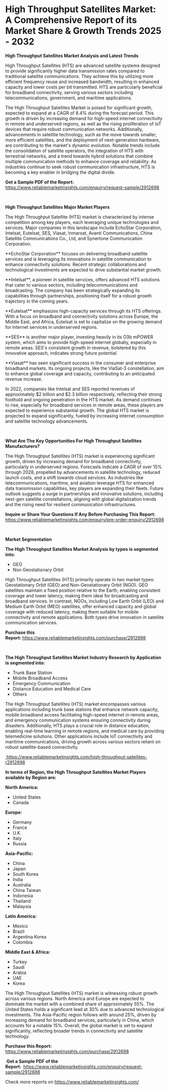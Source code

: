 <p><h1>High Throughput Satellites Market: A Comprehensive Report of its Market Share & Growth Trends 2025 - 2032</h1></p><p><strong>High Throughput Satellites Market Analysis and Latest Trends</strong></p>
<p><p>High Throughput Satellites (HTS) are advanced satellite systems designed to provide significantly higher data transmission rates compared to traditional satellite communications. They achieve this by utilizing more efficient frequency reuse and increased bandwidth, resulting in enhanced capacity and lower costs per bit transmitted. HTS are particularly beneficial for broadband connectivity, serving various sectors including telecommunications, government, and maritime applications.</p><p>The High Throughput Satellites Market is poised for significant growth, expected to expand at a CAGR of 8.4% during the forecast period. This growth is driven by increasing demand for high-speed internet connectivity in remote and underserved regions, as well as the rising proliferation of IoT devices that require robust communication networks. Additionally, advancements in satellite technology, such as the move towards smaller, more efficient satellites, and the deployment of next-generation hardware, are contributing to the market's dynamic evolution. Notable trends include the consolidation of satellite operators, the integration of HTS with terrestrial networks, and a trend towards hybrid solutions that combine multiple communication methods to enhance coverage and reliability. As industries continue to seek robust communication infrastructure, HTS is becoming a key enabler in bridging the digital divide.</p></p>
<p><strong>Get a Sample PDF of the Report:&nbsp;</strong> <a href="https://www.reliablemarketinsights.com/enquiry/request-sample/2912698?utm_campaign=3024&utm_medium=2&utm_source=Github&utm_content=ia&utm_term=12032025&utm_id=high-throughput-satellites">https://www.reliablemarketinsights.com/enquiry/request-sample/2912698</a></p>
<p>&nbsp;</p>
<p><strong>High Throughput Satellites Major Market Players</strong></p>
<p><p>The High Throughput Satellite (HTS) market is characterized by intense competition among key players, each leveraging unique technologies and services. Major companies in this landscape include EchoStar Corporation, Intelsat, Eutelsat, SES, Viasat, Inmarsat, Avanti Communications, China Satellite Communications Co., Ltd, and Synertone Communication Corporation.</p><p>**EchoStar Corporation** focuses on delivering broadband satellite services and is leveraging its innovations in satellite communication to enhance connectivity solutions. Recent strategic collaborations and technological investments are expected to drive substantial market growth.</p><p>**Intelsat**, a pioneer in satellite services, offers advanced HTS solutions that cater to various sectors, including telecommunications and broadcasting. The company has been strategically expanding its capabilities through partnerships, positioning itself for a robust growth trajectory in the coming years.</p><p>**Eutelsat** emphasizes high-capacity services through its HTS offerings. With a focus on broadband and connectivity solutions across Europe, the Middle East, and Africa, Eutelsat is set to capitalize on the growing demand for internet services in underserved regions.</p><p>**SES** is another major player, investing heavily in its O3b mPOWER system, which aims to provide high-speed internet globally, especially in remote areas. SES's consistent growth in revenue, bolstered by this innovative approach, indicates strong future potential.</p><p>**Viasat** has seen significant success in the consumer and enterprise broadband markets. Its ongoing projects, like the ViaSat-3 constellation, aim to enhance global coverage and capacity, contributing to an anticipated revenue increase.</p><p>In 2022, companies like Intelsat and SES reported revenues of approximately $2 billion and $2.3 billion respectively, reflecting their strong foothold and ongoing penetration in the HTS market. As demand continues to rise, especially for broadband services in remote areas, these players are expected to experience substantial growth. The global HTS market is projected to expand significantly, fueled by increasing internet consumption and satellite technology advancements.</p></p>
<p>&nbsp;</p>
<p><strong>What Are The Key Opportunities For High Throughput Satellites Manufacturers?</strong></p>
<p><p>The High Throughput Satellites (HTS) market is experiencing significant growth, driven by increasing demand for broadband connectivity, particularly in underserved regions. Forecasts indicate a CAGR of over 15% through 2028, propelled by advancements in satellite technology, reduced launch costs, and a shift towards cloud services. As industries like telecommunications, maritime, and aviation leverage HTS for enhanced data transmission capabilities, key players are expanding their fleets. Future outlook suggests a surge in partnerships and innovative solutions, including next-gen satellite constellations, aligning with global digitalization trends and the rising need for resilient communication infrastructures.</p></p>
<p><strong>Inquire or Share Your Questions If Any Before Purchasing This Report:</strong> <a href="https://www.reliablemarketinsights.com/enquiry/pre-order-enquiry/2912698?utm_campaign=3024&utm_medium=2&utm_source=Github&utm_content=ia&utm_term=12032025&utm_id=high-throughput-satellites">https://www.reliablemarketinsights.com/enquiry/pre-order-enquiry/2912698</a></p>
<p>&nbsp;</p>
<p><strong>Market Segmentation</strong></p>
<p><strong>The High Throughput Satellites Market Analysis by types is segmented into:</strong></p>
<p><ul><li>GEO</li><li>Non Geostationary Orbit</li></ul></p>
<p><p>High Throughput Satellites (HTS) primarily operate in two market types: Geostationary Orbit (GEO) and Non-Geostationary Orbit (NGO). GEO satellites maintain a fixed position relative to the Earth, enabling consistent coverage and lower latency, making them ideal for broadcasting and broadband services. In contrast, NGOs, including Low Earth Orbit (LEO) and Medium Earth Orbit (MEO) satellites, offer enhanced capacity and global coverage with reduced latency, making them suitable for mobile connectivity and remote applications. Both types drive innovation in satellite communication services.</p></p>
<p><strong>Purchase this Report:&nbsp;</strong><a href="https://www.reliablemarketinsights.com/purchase/2912698?utm_campaign=3024&utm_medium=2&utm_source=Github&utm_content=ia&utm_term=12032025&utm_id=high-throughput-satellites">https://www.reliablemarketinsights.com/purchase/2912698</a></p>
<p>&nbsp;</p>
<p><strong>The High Throughput Satellites Market Industry Research by Application is segmented into:</strong></p>
<p><ul><li>Trunk Base Station</li><li>Mobile Broadband Access</li><li>Emergency Communication</li><li>Distance Education and Medical Care</li><li>Others</li></ul></p>
<p><p>The High Throughput Satellites (HTS) market encompasses various applications including trunk base stations that enhance network capacity, mobile broadband access facilitating high-speed internet in remote areas, and emergency communication systems ensuring connectivity during disasters. Additionally, HTS plays a crucial role in distance education, enabling real-time learning in remote regions, and medical care by providing telemedicine solutions. Other applications include IoT connectivity and maritime communications, driving growth across various sectors reliant on robust satellite-based connectivity.</p></p>
<p><a href="https://www.reliablemarketinsights.com/high-throughput-satellites-r2912698?utm_campaign=3024&utm_medium=2&utm_source=Github&utm_content=ia&utm_term=12032025&utm_id=high-throughput-satellites">&nbsp;https://www.reliablemarketinsights.com/high-throughput-satellites-r2912698</a></p>
<p><strong>In terms of Region, the High Throughput Satellites Market Players available by Region are:</strong></p>
<p>
    <p> <strong> North America: </strong>
        <ul>
            <li>United States</li>
            <li>Canada</li>
        </ul>
        </p> 
    <p> <strong> Europe: </strong>
        <ul>
            <li>Germany</li>
            <li>France</li>
            <li>U.K.</li>
            <li>Italy</li>
            <li>Russia</li>
        </ul>
        </p> 
    <p> <strong> Asia-Pacific: </strong>
        <ul>
            <li>China</li>
            <li>Japan</li>
            <li>South Korea</li>
            <li>India</li>
            <li>Australia</li>
            <li>China Taiwan</li>
            <li>Indonesia</li>
            <li>Thailand</li>
            <li>Malaysia</li>
        </ul>
        </p> 
    <p> <strong> Latin America: </strong>
        <ul>
            <li>Mexico</li>
            <li>Brazil</li>
            <li>Argentina Korea</li>
            <li>Colombia</li>
        </ul>
        </p> 
    <p> <strong> Middle East & Africa: </strong>
        <ul>
            <li>Turkey</li>
            <li>Saudi</li>
            <li>Arabia</li>
            <li>UAE</li>
            <li>Korea</li>
        </ul>
    </p>
    </p>
<p><p>The High Throughput Satellites (HTS) market is witnessing robust growth across various regions. North America and Europe are expected to dominate the market with a combined share of approximately 55%. The United States holds a significant lead at 30% due to advanced technological investments. The Asia-Pacific region follows with around 25%, driven by increasing demand for broadband services, particularly in China, which accounts for a notable 15%. Overall, the global market is set to expand significantly, reflecting broader trends in connectivity and satellite technology.</p></p>
<p><strong>Purchase this Report: </strong><a href="https://www.reliablemarketinsights.com/purchase/2912698?utm_campaign=3024&utm_medium=2&utm_source=Github&utm_content=ia&utm_term=12032025&utm_id=high-throughput-satellites">https://www.reliablemarketinsights.com/purchase/2912698</a></p>
<p>&nbsp;<strong>Get a Sample PDF of the Report:&nbsp;&nbsp;</strong><a href="https://www.reliablemarketinsights.com/enquiry/request-sample/2912698?utm_campaign=3024&utm_medium=2&utm_source=Github&utm_content=ia&utm_term=12032025&utm_id=high-throughput-satellites">https://www.reliablemarketinsights.com/enquiry/request-sample/2912698</a></p>
<p><strong></strong></p>
<p>Check more reports on <a href="https://www.reliablemarketinsights.com/?utm_campaign=3024&utm_medium=2&utm_source=Github&utm_content=ia&utm_term=12032025&utm_id=high-throughput-satellites">https://www.reliablemarketinsights.com/</a></p>